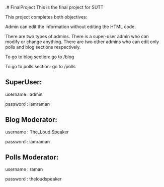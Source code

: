 .# FinalProject
This is the final project for SUTT

This project completes both objectives:

Admin can edit the information without editing the HTML code.

There are two types of admins. There is a super-user admin who can modify or change anything. There are two other admins who can edit only polls and blog sections respectively.


To go to blog section: go to /blog

To go to polls section: go to /polls


## SuperUser:

username : admin

password : iamraman


## Blog Moderator:

username : The_Loud.Speaker

password : iamraman


## Polls Moderator:

username : raman

password : theloudspeaker
